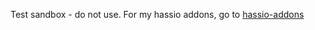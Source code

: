 Test sandbox - do not use.
For my hassio addons, go to  [hassio-addons](https://github.com/alexbelgium/hassio-addons)
